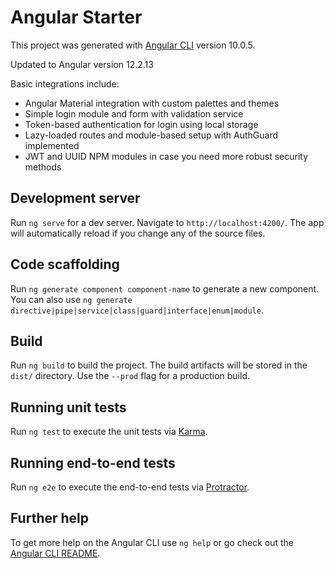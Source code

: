 # Angular Starter

This project was generated with [Angular CLI](https://github.com/angular/angular-cli) version 10.0.5.

Updated to Angular version 12.2.13

Basic integrations include:

* Angular Material integration with custom palettes and themes
* Simple login module and form with validation service
* Token-based authentication for login using local storage
* Lazy-loaded routes and module-based setup with AuthGuard implemented
* JWT and UUID NPM modules in case you need more robust security methods

## Development server

Run `ng serve` for a dev server. Navigate to `http://localhost:4200/`. The app will automatically reload if you change any of the source files.

## Code scaffolding

Run `ng generate component component-name` to generate a new component. You can also use `ng generate directive|pipe|service|class|guard|interface|enum|module`.

## Build

Run `ng build` to build the project. The build artifacts will be stored in the `dist/` directory. Use the `--prod` flag for a production build.

## Running unit tests

Run `ng test` to execute the unit tests via [Karma](https://karma-runner.github.io).

## Running end-to-end tests

Run `ng e2e` to execute the end-to-end tests via [Protractor](http://www.protractortest.org/).

## Further help

To get more help on the Angular CLI use `ng help` or go check out the [Angular CLI README](https://github.com/angular/angular-cli/blob/master/README.md).
